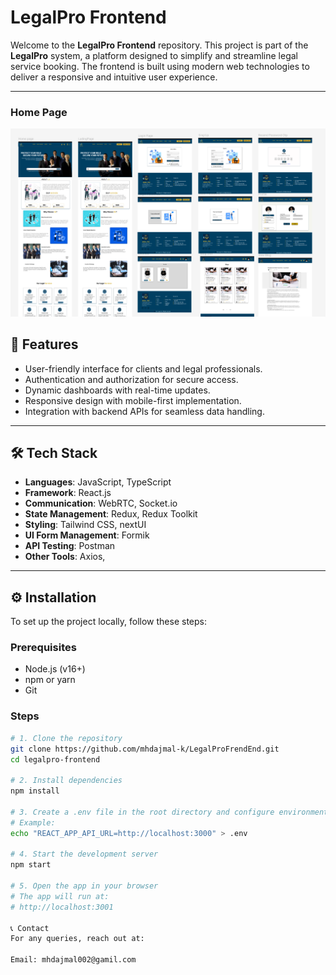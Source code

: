 # LegalPro Frontend

Welcome to the **LegalPro Frontend** repository. This project is part of the **LegalPro** system, a platform designed to simplify and streamline legal service booking. The frontend is built using modern web technologies to deliver a responsive and intuitive user experience.

---

### Home Page
![Home Page](https://raw.githubusercontent.com/mhdajmal-k/LegalProFrendEnd/main/frontend/src/assets/screenshot/homepage.png)

## 🚀 Features

- User-friendly interface for clients and legal professionals.
- Authentication and authorization for secure access.
- Dynamic dashboards with real-time updates.
- Responsive design with mobile-first implementation.
- Integration with backend APIs for seamless data handling.

---

## 🛠️ Tech Stack

- **Languages**: JavaScript, TypeScript
- **Framework**: React.js
-  **Communication**: WebRTC, Socket.io
- **State Management**: Redux, Redux Toolkit
- **Styling**: Tailwind CSS, nextUI
-  **UI Form Management**: Formik
- **API Testing**: Postman
- **Other Tools**: Axios, 

---

## ⚙️ Installation

To set up the project locally, follow these steps:

### Prerequisites
- Node.js (v16+)
- npm or yarn
- Git

### Steps
```bash
# 1. Clone the repository
git clone https://github.com/mhdajmal-k/LegalProFrendEnd.git
cd legalpro-frontend

# 2. Install dependencies
npm install

# 3. Create a .env file in the root directory and configure environment variables
# Example:
echo "REACT_APP_API_URL=http://localhost:3000" > .env

# 4. Start the development server
npm start

# 5. Open the app in your browser
# The app will run at:
# http://localhost:3001

📞 Contact
For any queries, reach out at:

Email: mhdajmal002@gamil.com
